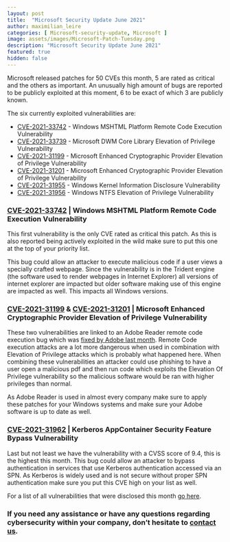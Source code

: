 ```yaml
---
layout: post
title:  "Microsoft Security Update June 2021"
author: maximilian_leire
categories: [ Microsoft-security-update, Microsoft ]
image: assets/images/Microsoft-Patch-Tuesday.png
description: "Microsoft Security Update June 2021"
featured: true
hidden: false
---
```


Microsoft released patches for 50 CVEs this month, 5 are rated as critical and the others as important. An unusually high amount of bugs are reported to be publicly exploited at this moment, 6 to be exact of which 3 are publicly known. 

The six currently exploited vulnerabilities are:
* [CVE-2021-33742](https://portal.msrc.microsoft.com/en-US/security-guidance/advisory/CVE-2021-33742) - Windows MSHTML Platform Remote Code Execution Vulnerability
* [CVE-2021-33739](https://portal.msrc.microsoft.com/en-US/security-guidance/advisory/CVE-2021-33739) - Microsoft DWM Core Library Elevation of Privilege Vulnerability
* [CVE-2021-31199](https://portal.msrc.microsoft.com/en-US/security-guidance/advisory/CVE-2021-31199) - Microsoft Enhanced Cryptographic Provider Elevation of Privilege Vulnerability
* [CVE-2021-31201](https://portal.msrc.microsoft.com/en-US/security-guidance/advisory/CVE-2021-31201) - Microsoft Enhanced Cryptographic Provider Elevation of Privilege Vulnerability
* [CVE-2021-31955](https://portal.msrc.microsoft.com/en-US/security-guidance/advisory/CVE-2021-31955) - Windows Kernel Information Disclosure Vulnerability
* [CVE-2021-31956](https://portal.msrc.microsoft.com/en-US/security-guidance/advisory/CVE-2021-31956) - Windows NTFS Elevation of Privilege Vulnerability


### [CVE-2021-33742](https://portal.msrc.microsoft.com/en-US/security-guidance/advisory/CVE-2021-33742) | Windows MSHTML Platform Remote Code Execution Vulnerability
This first vulnerability is the only CVE rated as critical this patch. As this is also reported being actively exploited in the wild make sure to put this one at the top of your priority list.

This bug could allow an attacker to execute malicious code if a user views a specially crafted webpage. Since the vulnerability is in the Trident engine (the software used to render webpages in Internet Explorer) all versions of internet explorer are impacted but older software making use of this engine are impacted as well. This impacts all Windows versions.


### [CVE-2021-31199](https://portal.msrc.microsoft.com/en-US/security-guidance/advisory/CVE-2021-31199) & [CVE-2021-31201](https://portal.msrc.microsoft.com/en-US/security-guidance/advisory/CVE-2021-31201) | Microsoft Enhanced Cryptographic Provider Elevation of Privilege Vulnerability
These two vulnerabilities are linked to an Adobe Reader remote code execution bug which was [fixed by Adobe last month](https://helpx.adobe.com/security/products/acrobat/apsb21-29.html). Remote Code execution attacks are a lot more dangerous when used in combination with Elevation of Privilege attacks which is probably what happened here. When combining these vulnerabilities an attacker could use phishing to have a user open a malicious pdf and then run code which exploits the Elevation Of Privilege vulnerability so the malicious software would be ran with higher privileges than normal.

As Adobe Reader is used in almost every company make sure to apply these patches for your Windows systems and make sure your Adobe software is up to date as well.

### [CVE-2021-31962](https://portal.msrc.microsoft.com/en-US/security-guidance/advisory/CVE-2021-31962) | Kerberos AppContainer Security Feature Bypass Vulnerability
Last but not least we have the vulnerability with a CVSS score of 9.4, this is the highest this month. This bug could allow an attacker to bypass authentication in services that use Kerberos authentication accessed via an SPN. As Kerberos is widely used and is not secure without proper SPN authentication make sure you put this CVE high on your list as well.



For a list of all vulnerabilities that were disclosed this month [go here](https://msrc.microsoft.com/update-guide).


### If you need any assistance or have any questions regarding cybersecurity within your company, don’t hesitate to [contact us](https://www.ordina.be/diensten/security-and-privacy/).
